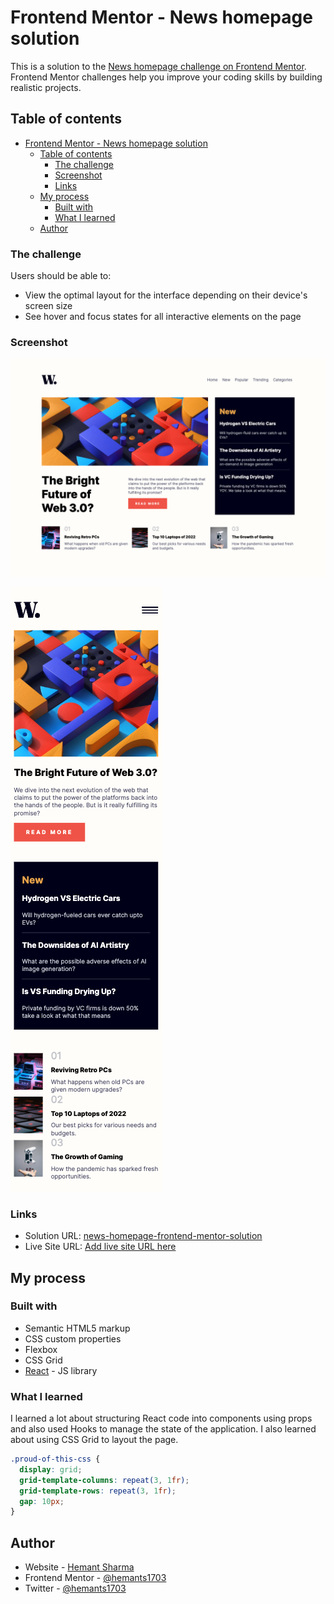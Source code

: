 # Frontend Mentor - News homepage solution

This is a solution to the [News homepage challenge on Frontend Mentor](https://www.frontendmentor.io/challenges/news-homepage-H6SWTa1MFl). Frontend Mentor challenges help you improve your coding skills by building realistic projects. 

## Table of contents

- [Frontend Mentor - News homepage solution](#frontend-mentor---news-homepage-solution)
  - [Table of contents](#table-of-contents)
    - [The challenge](#the-challenge)
    - [Screenshot](#screenshot)
    - [Links](#links)
  - [My process](#my-process)
    - [Built with](#built-with)
    - [What I learned](#what-i-learned)
  - [Author](#author)

### The challenge

Users should be able to:

- View the optimal layout for the interface depending on their device's screen size
- See hover and focus states for all interactive elements on the page

### Screenshot

![Desktop Version](screenshots/desktop.png)

![Mobile Version](screenshots/mobile.png)

### Links

- Solution URL: [news-homepage-frontend-mentor-solution](https://github.com/hemants1703/news-homepage-frontend-mentor-solution.git)
- Live Site URL: [Add live site URL here](https://your-live-site-url.com)

## My process

### Built with

- Semantic HTML5 markup
- CSS custom properties
- Flexbox
- CSS Grid
- [React](https://reactjs.org/) - JS library

### What I learned

I learned a lot about structuring React code into components using props and also used Hooks to manage the state of the application. I also learned about using CSS Grid to layout the page.

```css
.proud-of-this-css {
  display: grid;
  grid-template-columns: repeat(3, 1fr);
  grid-template-rows: repeat(3, 1fr);
  gap: 10px;
}
```

## Author

- Website - [Hemant Sharma](https://www.hemantsharma.dev)
- Frontend Mentor - [@hemants1703](https://www.frontendmentor.io/profile/hemants1703)
- Twitter - [@hemants1703](https://www.twitter.com/hemants1703)